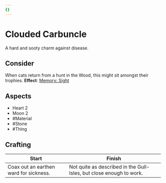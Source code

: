 ```yaml
---
{}
---
```

# Clouded Carbuncle
A hard and sooty charm against disease.
## Consider
When cats return from a hunt in the Wood, this might sit amongst their trophies.
**Effect**: [Memory: Sight](https://uadaf.theevilroot.xyz/rowenarium/element/mem.sight)
## Aspects
- Heart 2
- Moon 2
- #Material 
- #Stone 
- #Thing 
## Crafting
| Start                                  | Finish                                                              |
| -------------------------------------- | ------------------------------------------------------------------- |
| Coax out an earthen ward for sickness. | Not quite as described in the Gull-Isles, but close enough to work. |